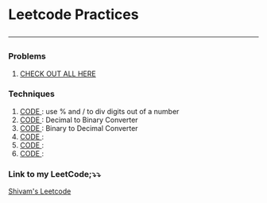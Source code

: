 # Leetcode Practices <hr>

### Problems
<ol>
    <li><a href="Problems/ReadMe.md">CHECK OUT ALL HERE </a></li>
    <!-- <li></li> -->
</ol>

### Techniques
<ol>
    <li><a href="Techniques/rem_div.cpp">CODE </a> : use % and / to div digits out of a number</li>
    <li><a href="Techniques/dec_to_bin.cpp">CODE </a> : Decimal to Binary Converter</li>
    <li><a href="Techniques/bin_to_dec.cpp">CODE </a> : Binary to Decimal Converter</li>
    <li><a href="">CODE </a> : </li>
    <li><a href="">CODE </a> : </li>
    <li><a href="">CODE </a> : </li>
</ol>

### Link to my LeetCode;⤵️⤵️
[Shivam's Leetcode](https://leetcode.com/u/shivamm-verma/)